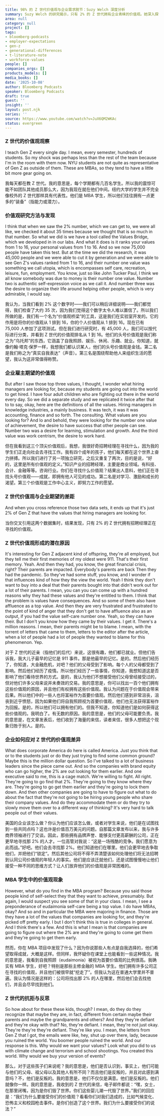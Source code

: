```yaml
---
title: 98% 的 Z 世代价值观与企业需求脱节：Suzy Welch 深度分析
summary: Suzy Welch 的研究揭示，只有 2% 的 Z 世代拥有企业青睐的价值观。她深入探讨了 Z 世代的价值观形成原因，以及企业在招聘和管理上的应对策略。
area: null
category: null
project: []
tags:
- bloomberg-podcasts
- employer-expectations
- gen-z
- generational-differences
- t-literature-note
- workforce-values
people: []
companies_orgs: []
products_models: []
media_books: []
date: '2025-10-08'
author: Bloomberg Podcasts
speaker: Bloomberg Podcasts
draft: true
guest: ''
insight: ''
layout: post.njk
series: ''
source: https://www.youtube.com/watch?v=JuX6QM2WKAc
status: evergreen
---
```

### Z 世代的价值观观察

I teach Gen Z every single day. I mean, every semester, hundreds of students. So my shock was perhaps less than the rest of the team because I'm in the room with them now. NYU students are not quite as representative of Gen Z as outside of them. These are MBAs, so they tend to have a little bit more gear going on.

我每天都在教 Z 世代。我的意思是，每个学期都有几百名学生。所以我的震惊可能不如团队其他成员那么大，因为我现在就在他们中间。纽约大学的学生并不完全像校外的 Z 世代那样具有代表性。他们是 MBA 学生，所以他们往往拥有一点更多的“装备”（指能力或潜力）。

### 价值观研究方法与发现

I think that when we saw the 2% number, which we can get to, we were all like, we checked it about 35 times because we thought that is so much in that number. So what we did is we have a tool called the Values Bridge, which we developed in in our labs. And what it does is it ranks your values from 1 to 16, your personal values from 1 to 16. And so we now 75,000 people have taken this test. But at the time we did the research, it was 45,000 people and we were able to cut it by generation and we were able to see Gen Z's values ranked from 1 to 16, and their number one value was something we call utopia, which is encompasses self care, recreation, leisure, fun, employment. You know, just so like John Tucker Paul, I think we all know somebody was due to money is their number one value. Number two is authentic self-expression voice as we call it. And number three was the desire to organize their life around helping other people, which is very admirable, I would say.

我认为，当我们看到 2% 这个数字时——我们可以稍后详细说明——我们都觉得，我们检查了大约 35 次，因为我们觉得这个数字太令人难以置信了。所以我们所做的是，我们有一个名为“价值观桥梁”的工具，这是我们在实验室开发的。它的作用是将你的价值观从 1 排到 16，你的个人价值观从 1 排到 16。现在已有 75,000 人参加了这项测试。但在我们进行研究时，有 45,000 人，我们可以按代际进行分类，并看到 Z 世代的价值观排名从 1 到 16。他们的头号价值观是我们称之为“乌托邦”的东西，它涵盖了自我照顾、娱乐、休闲、乐趣、就业。你知道，就像约翰·塔克·保罗一样，我想我们都认识某人，他们的头号价值观是金钱。第二名是我们称之为“真实自我表达”（声音）。第三名是围绕帮助他人来组织生活的愿望，我认为这非常值得称赞。

### 企业雇主期望的价值观

But after I saw those top three values, I thought, I wonder what hiring managers are looking for, because my students are going out into the world to get hired. I have four adult children who are fighting out there in the world every day. So we did a separate study and we replicated it twice after that to to say, okay, here are the definitions of all the values. Hiring managers in knowledge industries, a mainly business. It was tech, it was it was accounting, finance and so forth. The consulting. What values are you looking for? And lo and behold, they were looking for the number one value of achievement, the desire to have success that other people can see. Number two was a desire for learning, stimulation and growth. And the third value was work centrism, the desire to work hard.

但在我看到这三个顶尖价值观后，我想，我很好奇招聘经理在寻找什么，因为我的学生们正走向社会去寻找工作。我有四个成年的孩子，他们每天都在这个世界上奋力拼搏。所以我们进行了另一项独立研究，之后又重复了两次，目的是说，“好的，这里是所有价值观的定义。”知识产业的招聘经理，主要是商业领域。有科技、会计、金融等等。咨询行业。你们在寻找什么价值观？结果出人意料，他们正在寻找头号价值观——成就，即拥有他人可见的成功。第二名是对学习、激励和成长的渴望。第三个价值观是工作中心主义，即努力工作的愿望。

### Z 世代价值观与企业期望的差距

And when you cross reference those two data sets, it ends up that it's just 2% of Gen Z that have the values that hiring managers are looking for.

当你交叉引用这两个数据集时，结果发现，只有 2% 的 Z 世代拥有招聘经理正在寻找的价值观。

### Z 世代价值观形成的潜在原因

It's interesting for Gen Z adjacent kind of offspring, they're all employed, but they tell me their first memories of my oldest were 911. That's their first memory. Yeah. And then they had, you know, the great financial crisis, right? Their parents are impacted. Everybody's parents are back Then they had the pandemic. So they've had some stuff, you know, and I wonder if that influences kind of how they the view the world. Yeah I think they don't want to buy into a deal that their parents bought into that didn't work out for a lot of their parents. I mean, you can you can come up with a hundred reasons why they had these values and they're entitled to them. I think that the problem is values have consequences. And so some of them also have affluence as a top value. And then they are very frustrated and frustrated to the point of kind of anger that they don't get to have affluence also as an output, if you had the value self-care number one. Yeah, so they can have their. But I don't you know how they came by their values. I get it. There's a million reasons. I mean, their parents might be to blame. I mean, with the torrent of letters that came to them, letters to the editor after the article, when a lot of people had a lot of people they wanted to blame for this phenomenon. Yep.

对于 Z 世代的近亲（指他们的后代）来说，这很有趣，他们都已就业。但他们告诉我，我大儿子最早的记忆是 911 事件。那是他最早的记忆。是的。然后他们经历了，你知道，大金融危机，对吧？他们的父母受到了影响。每个人的父母都受到了影响。然后他们经历了疫情。所以他们经历了一些事情，你知道，我想知道这是否影响了他们看待世界的方式。是的，我认为他们不想接受他们父母曾经接受过的，但对他们许多父母来说并未奏效的交易。我的意思是，你可以找出一百个他们拥有这些价值观的原因，并且他们有权拥有这些价值观。我认为问题在于价值观会带来后果。所以他们中的一些人也将富裕作为首要价值观。然后他们感到非常沮丧，沮丧到近乎愤怒，因为如果他们将自我照顾视为首要价值观，他们也无法获得富裕作为回报。是的，所以他们可以拥有他们的。但我不知道，你知道他们是如何获得这些价值观的。我明白了。有无数的原因。我的意思是，他们的父母可能要负责。我的意思是，在文章发表后，他们收到了海量的来信，读者来信，很多人想把这个现象归咎于别人。是的。

### 企业如何应对 Z 世代的价值观差异

What does corporate America do here is called America. Just you think that or to the students just or do they just trying to find some common ground? Maybe this is the million dollar question. So I've talked to a lot of business leaders since the piece came out. And so the companies with brand equity who can go higher, the 2% are out looking for them earlier. And one executive said to me, this is a cage match. We're willing to fight. All right. They're going to go find that 2%. They're going to they know where they are. They're going to go get them earlier and they're going to lock them down. And then other companies are going to have to figure out what to do about the fact that they're not going to be hiring young people who share their company values. And do they accommodate them or do they try to slowly move them over to a different way of thinking? It's very hard to talk people out of their values.

美国的企业该怎么做？你认为他们应该怎么做，或者对学生来说，他们是在试图找到一些共同点吗？这也许是价值百万美元的问题。自那篇文章发布以来，我与许多商界领袖进行了交谈。因此，那些拥有品牌声誉、能够支付更高薪酬的公司，正在更早地寻找那 2% 的人才。一位高管对我说：“这是一场残酷的竞争。我们愿意为此而战。”好吧。他们会去寻找那 2%。他们知道他们在哪里。他们会更早地去争取他们，并把他们“锁定”。然后其他公司将不得不弄清楚该如何处理他们将无法招聘到认同公司价值观的年轻人的事实。他们是应该迁就他们，还是试图慢慢地让他们接受一种不同的思维方式？让人们放弃他们的价值观是非常困难的。

### MBA 学生中的价值观现象

However, what do you find in the MBA program? Because you said those people kind of self-select they that they want to achieve, presumably. But again, I would suspect you see some of that in your class. I mean, I see a preponderance of eudaimonia self-care being a top value. I do have MBAs, okay? And so and in particular the MBA were majoring in finance. Those are they have a lot of the values that companies are looking for, and they're picked off pretty early. I but I don't think this is true in colleges in general. And I think there's a few. And this is what I mean is that companies are going to figure out where the 2% are and they're going to come get them and they're going to get them early.

然而，你在 MBA 项目中发现了什么？因为你说那些人有点是自我选择的，他们希望取得成就，大概是这样。但同样，我怀疑你在课堂上也能看到一些这种情况。我的意思是，我看到自我照顾（eudaimonia）被视为首要价值观的比例很高。我确实有 MBA 学生，好吧？特别是那些主修金融的 MBA 学生。他们拥有许多公司正在寻找的价值观，并且他们被很早就“挖走了”。但我认为这在普通大学里并不普遍。我认为情况是这样的：公司将找出那 2% 的人在哪里，然后他们会去找他们，并且会尽早找到他们。

### Z 世代的抗拒与反思

So how about for these these kids, though? I mean, do they do they recognize that maybe they are, in fact, different from certain maybe their parents and maybe the grandparents and others? And they they're defiant and they're okay with that? No, they're defiant. I mean, they're not just okay. They're they're they're defiant. They're like you. I mean, the letters from Gen Z that I got, the emails were like, hey, shut up over there, lady, because you ruined the world. You boomer people ruined the world. And our response is this. Why would we want your values? Look what you did to us with climate change and terrorism and school shootings. You created this world. Why would we buy your version of events?

那么，对于这些孩子们来说呢？我的意思是，他们是否认识到，事实上，他们可能与他们的父母、祖父母以及其他人有所不同？而且他们是反叛的，并且对此感到满意吗？不，他们是反叛的。我的意思是，他们不仅仅是满意。他们是反叛的。他们就像你一样。我的意思是，我收到的 Z 世代的来信，电子邮件都说：“嘿，女士，在那里闭嘴，因为是你们毁了世界。你们这些婴儿潮一代毁了世界。”我们的回应是：“我们为什么要接受你们的价值观？看看你们对我们造成的，比如气候变化、恐怖主义和校园枪击事件。是你们创造了这个世界。我们为什么要接受你们的说法？”